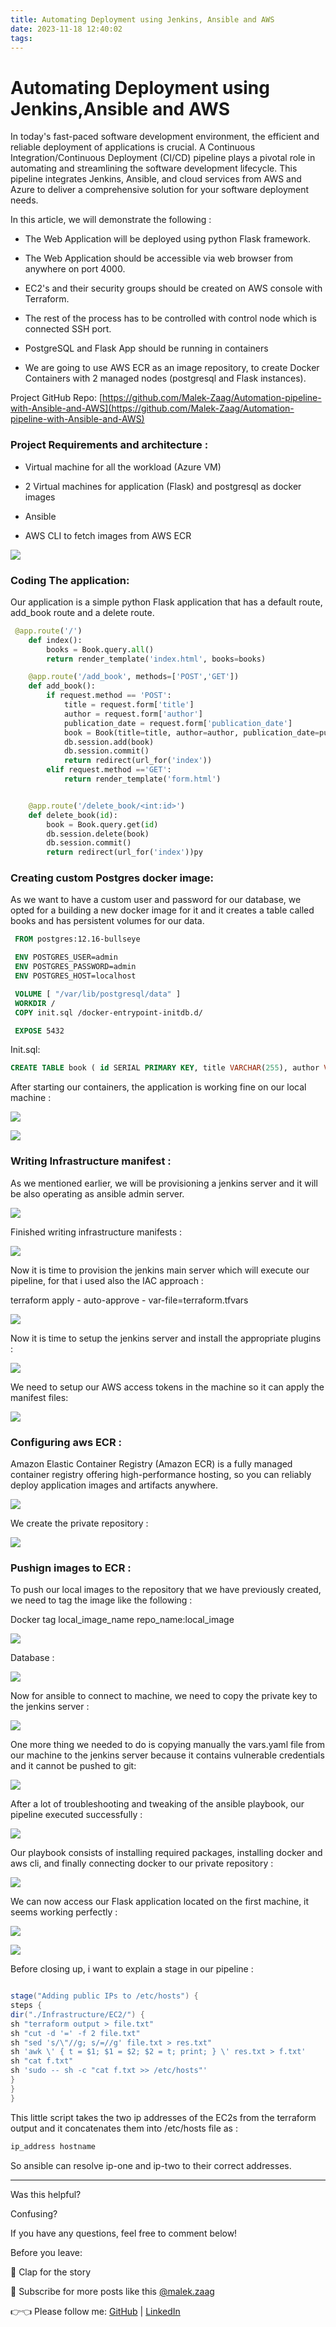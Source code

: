 ```yaml
---
title: Automating Deployment using Jenkins, Ansible and AWS
date: 2023-11-18 12:40:02
tags:
---
```


# Automating Deployment using Jenkins,Ansible and AWS

In today's fast-paced software development environment, the efficient and reliable deployment of applications is crucial. A Continuous Integration/Continuous Deployment (CI/CD) pipeline plays a pivotal role in automating and streamlining the software development lifecycle. This pipeline integrates Jenkins, Ansible, and cloud services from AWS and Azure to deliver a comprehensive solution for your software deployment needs.

In this article, we will demonstrate the following :

- The Web Application will be deployed using python Flask framework.

- The Web Application should be accessible via web browser from anywhere on port 4000.

- EC2's and their security groups should be created on AWS console with Terraform.

- The rest of the process has to be controlled with control node which is connected SSH port.

- PostgreSQL and Flask App should be running in containers

- We are going to use AWS ECR as an image repository, to create Docker Containers with 2 managed nodes (postgresql and Flask instances).

Project GitHub Repo: [https://github.com/Malek-Zaag/Automation-pipeline-with-Ansible-and-AWS](https://github.com/Malek-Zaag/Automation-pipeline-with-Ansible-and-AWS)

### Project Requirements and architecture :

- Virtual machine for all the workload (Azure VM)

- 2 Virtual machines for application (Flask) and postgresql as docker images

- Ansible

- AWS CLI to fetch images from AWS ECR

![](https://cdn-images-1.medium.com/max/2000/0*ZOOHua7PkbsDLKI_)

### Coding The application:

Our application is a simple python Flask application that has a default route, add_book route and a delete route.

```python
 @app.route('/')
    def index():
        books = Book.query.all()
        return render_template('index.html', books=books)

    @app.route('/add_book', methods=['POST','GET'])
    def add_book():
        if request.method == 'POST':
            title = request.form['title']
            author = request.form['author']
            publication_date = request.form['publication_date']
            book = Book(title=title, author=author, publication_date=publication_date)
            db.session.add(book)
            db.session.commit()
            return redirect(url_for('index'))
        elif request.method =='GET':
            return render_template('form.html')


    @app.route('/delete_book/<int:id>')
    def delete_book(id):
        book = Book.query.get(id)
        db.session.delete(book)
        db.session.commit()
        return redirect(url_for('index'))py

```

### Creating custom Postgres docker image:

As we want to have a custom user and password for our database, we opted for a building a new docker image for it and it creates a table called books and has persistent volumes for our data.

```dockerfile
 FROM postgres:12.16-bullseye

 ENV POSTGRES_USER=admin
 ENV POSTGRES_PASSWORD=admin
 ENV POSTGRES_HOST=localhost

 VOLUME [ "/var/lib/postgresql/data" ]
 WORKDIR /
 COPY init.sql /docker-entrypoint-initdb.d/

 EXPOSE 5432
```

Init.sql:

```sql
CREATE TABLE book ( id SERIAL PRIMARY KEY, title VARCHAR(255), author VARCHAR(255), publication_date DATE );
```

After starting our containers, the application is working fine on our local machine :

![](https://cdn-images-1.medium.com/max/2000/0*DKnpE7gOidyhxbCp)

![](https://cdn-images-1.medium.com/max/2000/0*oUqw3qrINeO4rGHw)

### Writing Infrastructure manifest :

As we mentioned earlier, we will be provisioning a jenkins server and it will be also operating as ansible admin server.

![](https://cdn-images-1.medium.com/max/2000/0*SGeQAHsJsPzx41jK)

Finished writing infrastructure manifests :

![](https://cdn-images-1.medium.com/max/2000/0*uoVwcvC9zKadiiXN)

Now it is time to provision the jenkins main server which will execute our pipeline, for that i used also the IAC approach :

terraform apply - auto-approve - var-file=terraform.tfvars

![](https://cdn-images-1.medium.com/max/2000/0*UF1RGBIERhVvqnKM)

Now it is time to setup the jenkins server and install the appropriate plugins :

![](https://cdn-images-1.medium.com/max/3118/0*lzDFk6DCOvpjxWmm)

We need to setup our AWS access tokens in the machine so it can apply the manifest files:

![](https://cdn-images-1.medium.com/max/2104/0*upsECL4EKhjVNJhD)

### Configuring aws ECR :

Amazon Elastic Container Registry (Amazon ECR) is a fully managed container registry offering high-performance hosting, so you can reliably deploy application images and artifacts anywhere.

![](https://cdn-images-1.medium.com/max/2726/0*pU-jwCzR0gBzxQ0z)

We create the private repository :

![](https://cdn-images-1.medium.com/max/2000/0*MRzhKYrGDamOwraH)

### Pushign images to ECR :

To push our local images to the repository that we have previously created, we need to tag the image like the following :

Docker tag local_image_name repo_name:local_image

![](https://cdn-images-1.medium.com/max/2096/0*aesQ0qJtmbjZWD-D)

Database :

![](https://cdn-images-1.medium.com/max/2312/0*IGu9owxZK2pjTVR8)

Now for ansible to connect to machine, we need to copy the private key to the jenkins server :

![](https://cdn-images-1.medium.com/max/2000/0*99ugvog6ioqY7gpI)

One more thing we needed to do is copying manually the vars.yaml file from our machine to the jenkins server because it contains vulnerable credentials and it cannot be pushed to git:

![](https://cdn-images-1.medium.com/max/2000/0*5SVNAcZ2O6-Z9a_O)

After a lot of troubleshooting and tweaking of the ansible playbook, our pipeline executed successfully :

![](https://cdn-images-1.medium.com/max/2000/0*atzFCCJFQ9b8azGY)

Our playbook consists of installing required packages, installing docker and aws cli, and finally connecting docker to our private repository :

![](https://cdn-images-1.medium.com/max/2000/0*L4pWjMZdXpfdV4hR)

We can now access our Flask application located on the first machine, it seems working perfectly :

![](https://cdn-images-1.medium.com/max/2000/0*UXBQKpOMC3Pi9OCo)

![](https://cdn-images-1.medium.com/max/2000/0*EhMZZTx0WJAlVDGQ)

Before closing up, i want to explain a stage in our pipeline :

```groovy

stage("Adding public IPs to /etc/hosts") {
steps {
dir("./Infrastructure/EC2/") {
sh "terraform output > file.txt"
sh "cut -d '=' -f 2 file.txt"
sh "sed 's/\"//g; s/=//g' file.txt > res.txt"
sh 'awk \' { t = $1; $1 = $2; $2 = t; print; } \' res.txt > f.txt'
sh "cat f.txt"
sh 'sudo -- sh -c "cat f.txt >> /etc/hosts"'
}
}
}
```

This little script takes the two ip addresses of the EC2s from the terraform output and it concatenates them into /etc/hosts file as :

```bash
ip_address hostname
```

So ansible can resolve ip-one and ip-two to their correct addresses.

---

Was this helpful?

Confusing?

If you have any questions, feel free to comment below!

Before you leave:

👏 Clap for the story

📰 Subscribe for more posts like this [@malek.zaag](https://medium.com/@malek.zaag)

👉👈 Please follow me: [GitHub](https://github.com/Malek-Zaag) | [LinkedIn](https://www.linkedin.com/in/malekzaag/)
